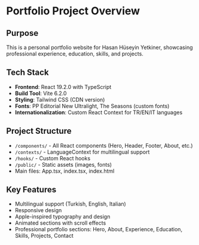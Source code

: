 # Portfolio Project Overview

## Purpose
This is a personal portfolio website for Hasan Hüseyin Yetkiner, showcasing professional experience, education, skills, and projects.

## Tech Stack
- **Frontend**: React 19.2.0 with TypeScript
- **Build Tool**: Vite 6.2.0
- **Styling**: Tailwind CSS (CDN version)
- **Fonts**: PP Editorial New Ultralight, The Seasons (custom fonts)
- **Internationalization**: Custom React Context for TR/EN/IT languages

## Project Structure
- `/components/` - All React components (Hero, Header, Footer, About, etc.)
- `/contexts/` - LanguageContext for multilingual support
- `/hooks/` - Custom React hooks
- `/public/` - Static assets (images, fonts)
- Main files: App.tsx, index.tsx, index.html

## Key Features
- Multilingual support (Turkish, English, Italian)
- Responsive design
- Apple-inspired typography and design
- Animated sections with scroll effects
- Professional portfolio sections: Hero, About, Experience, Education, Skills, Projects, Contact